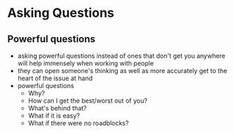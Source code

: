 # Asking Questions

## Powerful questions
- asking powerful questions instead of ones that don't get you anywhere will help immensely when working with people
- they can open someone's thinking as well as more accurately get to the heart of the issue at hand
- powerful questions
  - Why?
  - How can I get the best/worst out of you?
  - What's behind that?
  - What if it is easy?
  - What if there were no roadblocks?